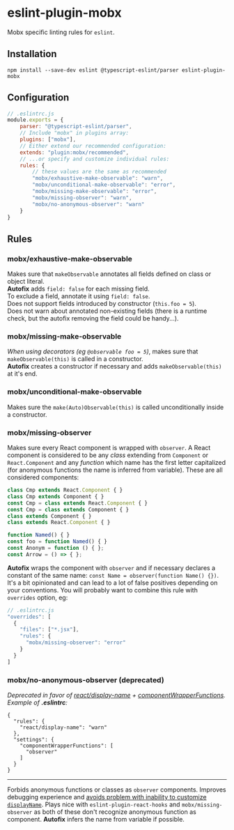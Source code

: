 # eslint-plugin-mobx

Mobx specific linting rules for `eslint`.

## Installation

```
npm install --save-dev eslint @typescript-eslint/parser eslint-plugin-mobx
```

## Configuration

```javascript
// .eslintrc.js
module.exports = {
    parser: "@typescript-eslint/parser",
    // Include "mobx" in plugins array:
    plugins: ["mobx"],
    // Either extend our recommended configuration:
    extends: "plugin:mobx/recommended",
    // ...or specify and customize individual rules:
    rules: {
        // these values are the same as recommended
        "mobx/exhaustive-make-observable": "warn",
        "mobx/unconditional-make-observable": "error",
        "mobx/missing-make-observable": "error",
        "mobx/missing-observer": "warn",
        "mobx/no-anonymous-observer": "warn"
    }
}
```

## Rules

### mobx/exhaustive-make-observable

Makes sure that `makeObservable` annotates all fields defined on class or object literal.<br>
**Autofix** adds `field: false` for each missing field.<br>
To exclude a field, annotate it using `field: false`.<br>
Does not support fields introduced by constructor (`this.foo = 5`).<br>
Does not warn about annotated non-existing fields (there is a runtime check, but the autofix removing the field could be handy...).

### mobx/missing-make-observable

_When using decorators (eg `@observable foo = 5`)_, makes sure that `makeObservable(this)` is called in a constructor.<br>
**Autofix** creates a constructor if necessary and adds `makeObservable(this)` at it's end.

### mobx/unconditional-make-observable

Makes sure the `make(Auto)Observable(this)` is called unconditionally inside a constructor.

### mobx/missing-observer

Makes sure every React component is wrapped with `observer`. A React component is considered to be any _class_ extending from `Component` or `React.Component` and any _function_ which name has the first letter capitalized (for anonymous functions the name is inferred from variable). These are all considered components:

```javascript
class Cmp extends React.Component { }
class Cmp extends Component { }
const Cmp = class extends React.Component { }
const Cmp = class extends Component { }
class extends Component { }
class extends React.Component { }

function Named() { }
const foo = function Named() { }
const Anonym = function () { };
const Arrow = () => { };
```

**Autofix** wraps the component with `observer` and if necessary declares a constant of the same name: `const Name = observer(function Name() {})`.
It's a bit opinionated and can lead to a lot of false positives depending on your conventions. You will probably want to combine this rule with `overrides` option, eg:

```javascript
// .eslintrc.js
"overrides": [
  {
    "files": ["*.jsx"],
    "rules": {
      "mobx/missing-observer": "error"
    }
  }
]
```

### mobx/no-anonymous-observer (deprecated)

_Deprecated in favor of [react/display-name](https://github.com/jsx-eslint/eslint-plugin-react/blob/master/docs/rules/display-name.md) + [componentWrapperFunctions](https://github.com/jsx-eslint/eslint-plugin-react). Example of **.eslintrc**:_

```
{
  "rules": {
    "react/display-name": "warn"
  },
  "settings": {
    "componentWrapperFunctions": [
      "observer"
    ]
  }
}
```

---

Forbids anonymous functions or classes as `observer` components.
Improves debugging experience and [avoids problem with inability to customize `displayName`](https://github.com/mobxjs/mobx/issues/2721).
Plays nice with `eslint-plugin-react-hooks` and `mobx/missing-observer` as both of these don't recognize anonymous function as component.
**Autofix** infers the name from variable if possible.
